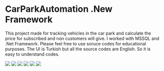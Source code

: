 # CarParkAutomation .New Framework
This project made for tracking vehicles in the car park and calculate the price for subscribed and non customers will give. I worked with MSSQL and .Net Framework.
Please feel free to use soruce codes for educational purposes. The UI is Turkish but all the source codes are English. So it is easy to understand codes.

<img src="https://i.ibb.co/NZQMcd6/Whats-App-Image-2023-05-21-at-01-55-27.jpg">

<img src="https://i.ibb.co/r6Pz17F/Whats-App-Image-2023-05-21-at-01-55-35.jpg">

<img src="https://i.ibb.co/vYhHFSR/Whats-App-Image-2023-05-21-at-01-57-06.jpg">

<img src="https://i.ibb.co/g36XBjT/Whats-App-Image-2023-05-21-at-01-58-12.jpg">

<img src="https://i.ibb.co/Pw7Dkcm/Whats-App-Image-2023-05-21-at-01-58-59.jpg">

<img src="https://i.ibb.co/pWB3vHY/Whats-App-Image-2023-05-21-at-02-01-21.jpg">
